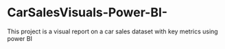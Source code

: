 # CarSalesVisuals-Power-BI-
This project is a visual report on a car sales dataset with key metrics using power BI
